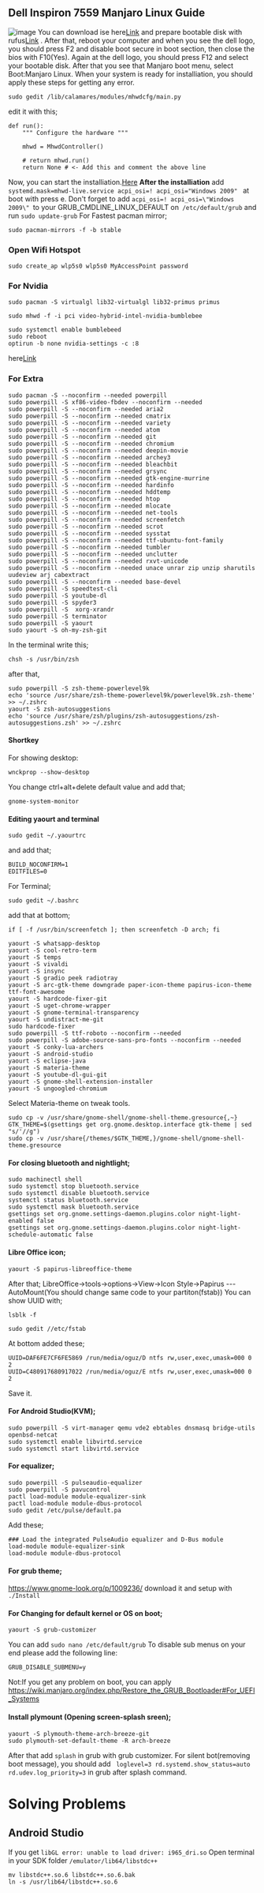 ## Dell Inspiron 7559 Manjaro Linux Guide
![image](https://github.com/oguzkaganeren/manjarodell7559.github.io/blob/master/Screenshot%20from%202018-03-23%2021-29-18.png)
You can download ise here[Link](https://downloads.sourceforge.net/manjarolinux/manjaro-gnome-17.1.4-stable-x86_64.iso)  and prepare bootable disk with rufus[Link](https://rufus.akeo.ie/) . After that, reboot your computer and when you see the dell logo, you should press F2 and disable boot secure in boot section, then close the bios with F10(Yes). Again at the dell logo, you should press F12 and select your bootable disk. After that you see that Manjaro boot menu, select Boot:Manjaro Linux. When your system is ready for installiation, you should apply these steps for getting any error.
```
sudo gedit /lib/calamares/modules/mhwdcfg/main.py
```
edit it with this;
```
def run():
    """ Configure the hardware """
    
    mhwd = MhwdController()
    
    # return mhwd.run()
    return None # <- Add this and comment the above line
```
Now, you can start the installiation.[Here](https://www.linuxtechi.com/manjaro-17-05-gnome-installation-guide-screenshots/)
**After the installiation**
add 
```systemd.mask=mhwd-live.service acpi_osi=! acpi_osi="Windows 2009" ``` 
at boot with press e.
Don't forget to add `acpi_osi=! acpi_osi=\"Windows 2009\" `to your GRUB_CMDLINE_LINUX_DEFAULT on` /etc/default/grub` and run `sudo update-grub`
For Fastest pacman mirror;
```
sudo pacman-mirrors -f -b stable
```
### Open Wifi Hotspot
```
sudo create_ap wlp5s0 wlp5s0 MyAccessPoint password
```
### For Nvidia
```
sudo pacman -S virtualgl lib32-virtualgl lib32-primus primus

sudo mhwd -f -i pci video-hybrid-intel-nvidia-bumblebee

sudo systemctl enable bumblebeed
sudo reboot
optirun -b none nvidia-settings -c :8
```
here[Link](https://wiki.manjaro.org/index.php?title=Configure_NVIDIA_(non-free)_settings_and_load_them_on_Startup#Bumblebee_and_Steam)

### For Extra
```
sudo pacman -S --noconfirm --needed powerpill
sudo powerpill -S xf86-video-fbdev --noconfirm --needed
sudo powerpill -S --noconfirm --needed aria2
sudo powerpill -S --noconfirm --needed cmatrix
sudo powerpill -S --noconfirm --needed variety
sudo powerpill -S --noconfirm --needed atom
sudo powerpill -S --noconfirm --needed git
sudo powerpill -S --noconfirm --needed chromium
sudo powerpill -S --noconfirm --needed deepin-movie
sudo powerpill -S --noconfirm --needed archey3
sudo powerpill -S --noconfirm --needed bleachbit
sudo powerpill -S --noconfirm --needed grsync
sudo powerpill -S --noconfirm --needed gtk-engine-murrine
sudo powerpill -S --noconfirm --needed hardinfo
sudo powerpill -S --noconfirm --needed hddtemp
sudo powerpill -S --noconfirm --needed htop
sudo powerpill -S --noconfirm --needed mlocate
sudo powerpill -S --noconfirm --needed net-tools
sudo powerpill -S --noconfirm --needed screenfetch
sudo powerpill -S --noconfirm --needed scrot
sudo powerpill -S --noconfirm --needed sysstat
sudo powerpill -S --noconfirm --needed ttf-ubuntu-font-family
sudo powerpill -S --noconfirm --needed tumbler
sudo powerpill -S --noconfirm --needed unclutter
sudo powerpill -S --noconfirm --needed rxvt-unicode
sudo powerpill -S --noconfirm --needed unace unrar zip unzip sharutils uudeview arj cabextract
sudo powerpill -S --noconfirm --needed base-devel
sudo powerpill -S speedtest-cli
sudo powerpill -S youtube-dl
sudo powerpill -S spyder3
sudo powerpill -S  xorg-xrandr
sudo powerpill -S terminator
sudo powerpill -S yaourt
sudo yaourt -S oh-my-zsh-git
```
In the terminal write this;
```
chsh -s /usr/bin/zsh
```
after that,
```
sudo powerpill -S zsh-theme-powerlevel9k 
echo 'source /usr/share/zsh-theme-powerlevel9k/powerlevel9k.zsh-theme' >> ~/.zshrc
yaourt -S zsh-autosuggestions 
echo 'source /usr/share/zsh/plugins/zsh-autosuggestions/zsh-autosuggestions.zsh' >> ~/.zshrc

```

#### Shortkey
For showing desktop:
```
wnckprop --show-desktop
```
You change ctrl+alt+delete default value and add that;
```
gnome-system-monitor
```
#### Editing yaourt and terminal
```
sudo gedit ~/.yaourtrc
```
and add that;
```
BUILD_NOCONFIRM=1
EDITFILES=0
```
For Terminal;
```
sudo gedit ~/.bashrc
```
add that at bottom;
```
if [ -f /usr/bin/screenfetch ]; then screenfetch -D arch; fi
```
```
yaourt -S whatsapp-desktop
yaourt -S cool-retro-term
yaourt -S temps
yaourt -S vivaldi
yaourt -S insync
yaourt -S gradio peek radiotray
yaourt -S arc-gtk-theme downgrade paper-icon-theme papirus-icon-theme ttf-font-awesome
yaourt -S hardcode-fixer-git
yaourt -S uget-chrome-wrapper
yaourt -S gnome-terminal-transparency
yaourt -S undistract-me-git
sudo hardcode-fixer
sudo powerpill -S ttf-roboto --noconfirm --needed
sudo powerpill -S adobe-source-sans-pro-fonts --noconfirm --needed
yaourt -S conky-lua-archers
yaourt -S android-studio
yaourt -S eclipse-java
yaourt -S materia-theme
yaourt -S youtube-dl-gui-git
yaourt -S gnome-shell-extension-installer
yaourt -S ungoogled-chromium
```
Select Materia-theme on tweak tools.
```
sudo cp -v /usr/share/gnome-shell/gnome-shell-theme.gresource{,~}
GTK_THEME=$(gsettings get org.gnome.desktop.interface gtk-theme | sed "s/'//g")
sudo cp -v /usr/share{/themes/$GTK_THEME,}/gnome-shell/gnome-shell-theme.gresource
```
#### For closing bluetooth and nightlight;
```
sudo machinectl shell
sudo systemctl stop bluetooth.service
sudo systemctl disable bluetooth.service
systemctl status bluetooth.service
sudo systemctl mask bluetooth.service
gsettings set org.gnome.settings-daemon.plugins.color night-light-enabled false
gsettings set org.gnome.settings-daemon.plugins.color night-light-schedule-automatic false
```
#### Libre Office icon;
```
yaourt -S papirus-libreoffice-theme
```
After that;
LibreOffice->tools->options->View->Icon Style->Papirus
---AutoMount(You should change same code to your partiton(fstab))
You can show UUID with;
```
lsblk -f
```
```
sudo gedit //etc/fstab

```
At bottom added these;

```
UUID=DAF6FE7CF6FE5869 /run/media/oguz/D ntfs rw,user,exec,umask=000 0 2
UUID=C480917680917022 /run/media/oguz/E ntfs rw,user,exec,umask=000 0 2
```
Save it.
#### For Android Studio(KVM);
```
sudo powerpill -S virt-manager qemu vde2 ebtables dnsmasq bridge-utils openbsd-netcat
sudo systemctl enable libvirtd.service
sudo systemctl start libvirtd.service
```
#### For equalizer;
```
sudo powerpill -S pulseaudio-equalizer
sudo powerpill -S pavucontrol
pactl load-module module-equalizer-sink
pactl load-module module-dbus-protocol
sudo gedit /etc/pulse/default.pa
```
Add these;
```
### Load the integrated PulseAudio equalizer and D-Bus module
load-module module-equalizer-sink
load-module module-dbus-protocol
```
#### For grub theme;
https://www.gnome-look.org/p/1009236/
download it and setup with ```./Install```
#### For Changing for default kernel or OS on boot;
```
yaourt -S grub-customizer
```
You can add `sudo nano /etc/default/grub` To disable sub menus on your end please add the following line:
```
GRUB_DISABLE_SUBMENU=y
```

Not:If you get any problem on boot, you can apply https://wiki.manjaro.org/index.php/Restore_the_GRUB_Bootloader#For_UEFI_Systems
#### Install plymount (Opening screen-splash sreen);
```
yaourt -S plymouth-theme-arch-breeze-git
sudo plymouth-set-default-theme -R arch-breeze

```
After that add ```splash``` in grub with grub customizer. For silent bot(removing boot message), you should add ` loglevel=3 rd.systemd.show_status=auto rd.udev.log_priority=3` in grub after splash command.
# Solving Problems
## Android Studio
If you get
`
libGL error: unable to load driver: i965_dri.so
`
Open terminal in your SDK folder `/emulator/lib64/libstdc++`
```
mv libstdc++.so.6 libstdc++.so.6.bak
ln -s /usr/lib64/libstdc++.so.6
```

